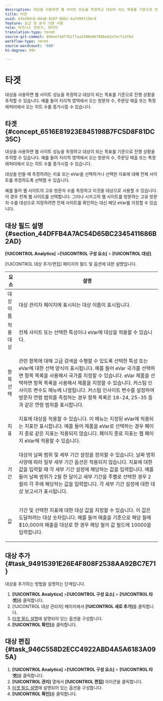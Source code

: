 ```yaml
---
description: 대상을 사용하면 웹 사이트 성능을 측정하고 대상이 되는 목표를 기준으로 진행 상황을 추적할 수 있습니다. 예를 들어 지리적 영역에서 오는 방문자 수, 주문당 매출 또는 특정 레퍼러에서 오는 히트 수를 증가시킬 수 있습니다.
title: 타겟
uuid: bfe29dc8-8da8-4107-8bb1-4a7494f12bc9
feature: 보고 및 분석 기본 사항
role: 비즈니스 전문가, 관리자
translation-type: tm+mt
source-git-commit: 894ee7a8f761f7aa2590e06708be82e7ecfa3f6d
workflow-type: tm+mt
source-wordcount: '608'
ht-degree: 99%

---
```



# 타겟

대상을 사용하면 웹 사이트 성능을 측정하고 대상이 되는 목표를 기준으로 진행 상황을 추적할 수 있습니다. 예를 들어 지리적 영역에서 오는 방문자 수, 주문당 매출 또는 특정 레퍼러에서 오는 히트 수를 증가시킬 수 있습니다.

## 타겟 {#concept_6516E81923E845198B7FC5D8F81DC35C}

대상을 사용하면 웹 사이트 성능을 측정하고 대상이 되는 목표를 기준으로 진행 상황을 추적할 수 있습니다. 예를 들어 지리적 영역에서 오는 방문자 수, 주문당 매출 또는 특정 레퍼러에서 오는 히트 수를 증가시킬 수 있습니다.

대상을 만들 때 측정하려는 지표 또는 eVar을 선택하거나 선택한 지표에 대해 전체 사이트를 측정하도록 선택할 수 있습니다.

예를 들어 웹 사이트의 고유 방문자 수를 측정하고 이것을 대상으로 사용할 수 있습니다. 이 경우 전체 웹 사이트를 선택합니다. 그러나 시카고의 웹 사이트를 방문하는 고유 방문자 수를 대상으로 지정하려면 전체 사이트를 확인하는 대신 해당 eVar를 지정할 수 있습니다.

## 대상 필드 설명  {#section_44DFFB4A7AC54D65BC2345411686B2AD}

**[!UICONTROL Analytics]** >**[!UICONTROL 구성 요소]** > **[!UICONTROL 대상]**.

[!UICONTROL 대상 추가/편집] 페이지의 필드 및 옵션에 대한 설명입니다.

<table id="table_E08728BECC204DF59F0AC99957A68CAE"> 
 <thead> 
  <tr> 
   <th colname="col1" class="entry"> 요소 </th> 
   <th colname="col2" class="entry"> 설명 </th> 
  </tr> 
 </thead>
 <tbody> 
  <tr> 
   <td colname="col1"> 대상 이름 </td> 
   <td colname="col2"><span class="wintitle">대상 관리자</span> 페이지에 표시되는 대상 이름이 표시됩니다. </td> 
  </tr> 
  <tr> 
   <td colname="col1"> 적용 대상 </td> 
   <td colname="col2"> 전체 사이트 또는 선택한 특성이나 eVar에 대상을 적용할 수 있습니다. </td> 
  </tr> 
  <tr> 
   <td colname="col1"> 항목 선택 </td> 
   <td colname="col2"> <p>관련 항목에 대해 고급 검색을 수행할 수 있도록 선택한 특성 또는 eVar에 대한 선택 양식이 표시됩니다. 예를 들어 eVar <span class="uicontrol">국가</span>를 선택하면 항목 목록을 사용해서 국가를 지정할 수 있습니다. eVar <span class="uicontrol">제품</span>을 선택하면 항목 목록을 사용해서 제품을 지정할 수 있습니다. 커스텀 인사이트 변수도 메뉴에 나열됩니다. 커스텀 인사이트 변수를 설정하여 방문자 연령 범위를 측정하는 경우 항목 목록은 18-24, 25-35 등과 같은 연령 범위를 표시합니다. </p> </td> 
  </tr> 
  <tr> 
   <td colname="col1"> 지표 </td> 
   <td colname="col2">지표에 대상을 적용할 수 있습니다. 이 메뉴는 지정된 eVar에 적용되는 지표만 표시합니다. 예를 들어 <span class="uicontrol">제품</span>을 eVar로 선택하는 경우 <span class="uicontrol">페이지 종료</span> 같은 지표는 적용되지 않습니다. <span class="uicontrol">페이지 종료</span> 지표는 웹 페이지 eVar에 적용할 수 있습니다. </td> 
  </tr> 
  <tr> 
   <td colname="col1"> 기간 </td> 
   <td colname="col2"> <p>대상의 <span class="uicontrol">날짜 범위</span> 및 <span class="uicontrol">세부 기간</span> 설정을 정의할 수 있습니다. 날짜 범위 사양에 따라 일부 세부 기간 옵션은 적용되지 않습니다. 지표에 대한 값을 입력할 때 각 세부 기간 설정에 해당하는 값을 입력합니다. 예를 들어 날짜 범위가 2월 한 달이고 세부 기간을 주별로 선택한 경우 2월의 각 주에 해당하는 값을 입력합니다. 각 세부 기간 설정에 대한 대상 보고서가 표시됩니다. </p> </td> 
  </tr> 
  <tr> 
   <td colname="col1"> 값 </td> 
   <td colname="col2"> <p>기간 및 선택한 지표에 대한 대상 값을 지정할 수 있습니다. 이 값은 도달하려는 대상 숫자입니다. 예를 들어 매출을 기준으로 해당 월에 $10,000의 매출을 대상로 한 경우 해당 월의 값 필드에 10000을 입력합니다. </p> </td> 
  </tr> 
 </tbody> 
</table>

## 대상 추가 {#task_94915391E26E4F808F2538AA92BC7E71}

대상을 추가하는 방법을 설명하는 단계입니다.

<!-- 

t_add_a_target.xml

 -->

1. **[!UICONTROL Analytics]** >**[!UICONTROL 구성 요소]** > **[!UICONTROL 타겟]**&#x200B;을 클릭합니다.
1. [!UICONTROL 대상 관리자] 페이지에서 **[!UICONTROL 새로 추가]**&#x200B;를 클릭합니다. 
1. [타겟 필드 설명](/help/analyze/reports-analytics/targets.md#section_44DFFB4A7AC54D65BC2345411686B2AD)에 설명되어 있는 옵션을 구성합니다.
1. **[!UICONTROL 확인]**&#x200B;을 클릭합니다.

## 대상 편집 {#task_946C558D2ECC4922ABD4A5A6183A095A}

1. **[!UICONTROL Analytics]** >**[!UICONTROL 구성 요소]** > **[!UICONTROL 타겟]**&#x200B;을 클릭합니다.
1. **[!UICONTROL 관리]** 열에서 **[!UICONTROL 편집]** 아이콘을 클릭합니다.
1. [타겟 필드 설명](/help/analyze/reports-analytics/targets.md#section_44DFFB4A7AC54D65BC2345411686B2AD)에 설명되어 있는 옵션을 구성합니다.
1. **[!UICONTROL 확인]**&#x200B;을 클릭합니다.
